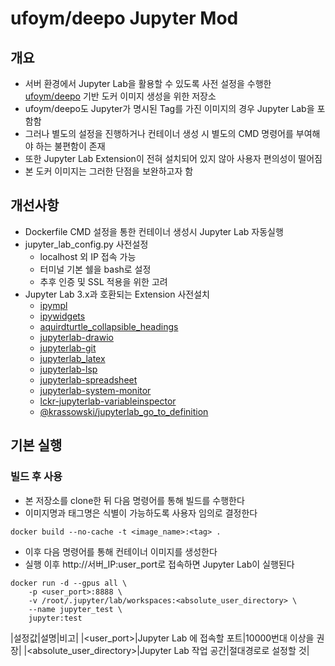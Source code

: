 # ufoym/deepo Jupyter Mod

## 개요

- 서버 환경에서 Jupyter Lab을 활용할 수 있도록 사전 설정을 수행한 [ufoym/deepo](https://hub.docker.com/r/ufoym/deepo) 기반 도커 이미지 생성을 위한 저장소
- ufoym/deepo도 Jupyter가 명시된 Tag를 가진 이미지의 경우 Jupyter Lab을 포함함
- 그러나 별도의 설정을 진행하거나 컨테이너 생성 시 별도의 CMD 명령어를 부여해야 하는 불편함이 존재
- 또한 Jupyter Lab Extension이 전혀 설치되어 있지 않아 사용자 편의성이 떨어짐
- 본 도커 이미지는 그러한 단점을 보완하고자 함

## 개선사항

- Dockerfile CMD 설정을 통한 컨테이너 생성시 Jupyter Lab 자동실행
- jupyter_lab_config.py 사전설정
  - localhost 외 IP 접속 가능
  - 터미널 기본 쉘을 bash로 설정
  - 추후 인증 및 SSL 적용을 위한 고려
- Jupyter Lab 3.x과 호환되는 Extension 사전설치
  - [ipympl](https://github.com/matplotlib/ipympl)
  - [ipywidgets](https://github.com/jupyter-widgets/ipywidgets)
  - [aquirdturtle_collapsible_headings](https://github.com/aquirdTurtle/Collapsible_Headings)
  - [jupyterlab-drawio](https://github.com/QuantStack/jupyterlab-drawio)
  - [jupyterlab-git](https://github.com/jupyterlab/jupyterlab-git)
  - [jupyterlab_latex](https://github.com/jupyterlab/jupyterlab-latex)
  - [jupyterlab-lsp](https://github.com/jupyter-lsp/jupyterlab-lsp)
  - [jupyterlab-spreadsheet](https://github.com/quigleyj97/jupyterlab-spreadsheet)
  - [jupyterlab-system-monitor](https://github.com/jtpio/jupyterlab-system-monitor)
  - [lckr-jupyterlab-variableinspector](https://github.com/lckr/jupyterlab-variableInspector)
  - [@krassowski/jupyterlab_go_to_definition](https://github.com/krassowski/jupyterlab-go-to-definition)

## 기본 실행

### 빌드 후 사용

- 본 저장소를 clone한 뒤 다음 명령어를 통해 빌드를 수행한다
- 이미지명과 태그명은 식별이 가능하도록 사용자 임의로 결정한다

```shell
docker build --no-cache -t <image_name>:<tag> .
```

- 이후 다음 명령어를 통해 컨테이너 이미지를 생성한다
- 실행 이후 http://서버_IP:user_port로 접속하면 Jupyter Lab이 실행된다

```shell
docker run -d --gpus all \
    -p <user_port>:8888 \
    -v /root/.jupyter/lab/workspaces:<absolute_user_directory> \
    --name jupyter_test \
    jupyter:test
```

|설정값|설명|비고|
|<user_port>|Jupyter Lab 에 접속할 포트|10000번대 이상을 권장|
|<absolute_user_directory>|Jupyter Lab 작업 공간|절대경로로 설정할 것|
